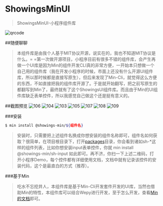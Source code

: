 # ShowingsMinUI

> ShowingsMinUI-小程序组件库

![qrcode](http://image.showings.com.cn/qrcode.jpeg)

##随便聊聊
>本组件库是由我个人基于MIT协议开源，说实在的，我也不知道MIT协议是什么。= =第一次做开源项目，小程序目前有很多不错的组件库，会产生再做一个UI库是因为Min的组件开发CLI真的非常方便，一开始本只想做一个自己用的组件库（我在开发小程序的时候，市面上还没有什么开源UI组件库，所以那时候都是直接写原生），但后来发现了Min-Cli，就觉得这么方便的东西，不如直接把我的组件库开源了。于是就开始翻写，把之前写原生的都翻写到Min了，最终就有了这个ShowingsUI组件库。而且由于Min的UI组件库缺乏表单控件，所以我感觉自己做这个还是挺有意义的。

##截图预览
![106](http://image.showings.com.cn/WechatIMG106.png-showingsview)
![104](http://image.showings.com.cn/WechatIMG104.jpeg-showingsview)
![103](http://image.showings.com.cn/WechatIMG103.jpeg-showingsview)
![105](http://image.showings.com.cn/WechatIMG105.png-showingsview)
![107](http://image.showings.com.cn/WechatIMG107.png-showingsview)
![108](http://image.showings.com.cn/WechatIMG108.jpeg-showingsview)
![109](http://image.showings.com.cn/WechatIMG109.jpeg-showingsview)




###安装
``` bash
$ min install @showings-min/${组件名}
```
>安装时，只需要把上述组件名换成你想安装的组件名称即可，组件名如何获取？很简单，在项目根目录下，打开[packages](https://github.com/wuxinzhe/ShowingsMinUI/tree/master/packages)目录，你会看到诸如sh-*这样的组件列表，比如你想安装input表单控件，你就 min install @showings-min/sh-input 如此即可。再不济，你扫一下上述二维码，打开小程序Demo，每个控件都有详细使用文档，文档中就有记录该控件的安装代码，这个是最直白的方式（推荐）。


###基于Min
>吃水不忘挖井人，本组件库是基于Min-Cli开发套件开发的UI库，当然也借助Min的特性，本组件库可以结合Wepy进行开发，至于怎么开发，查看[Min的文档](https://meili.github.io/min/docs/min-cli/third-project/tutorial/with-wepy.html)即可。
